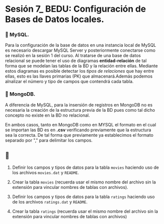 # Sesión 7_ BEDU: Configuración de Bases de Datos locales.
### :wrench: MySQL.
Para la configuración de la base de datos en una instancia local  de MySQL es necesario descargar MySQL Server y posteriormente conectarse como se realizó en la sesión 1 del curso. Al tratarse de una base de datos relacional se puede tener el uso de diagramas **entidad-relación** de tal forma que se modelan las tablas de la BD y la relación entre ellas. Mediante estos diagramas es posible detectar los *tipos de relaciones* que hay entre ellas, esto es las llaves primarias (PK) que almacenará.Además podemos alnalizar el número y tipo de campos que contendrá cada tabla. 
### :wrench: MongoDB. 
A diferencia de MySQL, para la insersión de registros en MongoDB no es necesaria la creación de la estructura previa de la BD pues como tal dicho concepto no existe en la BD no relacional. 

En ambos casos, tanto en MongoDB como en MYSQL el formato en el cual se importan las BD es en **.csv** verificando previamente que la estructura sea la correcta. De tal forma que previamente ya establecimos el formato separado por "," para delimitar los campos.  

## :pushpin: 
1. Definir los campos y tipos de datos para la tabla `movies` haciendo uso de los archivos `movies.dat` y `README`.

2. Crear la tabla `movies` (recuerda usar el mismo nombre del archivo sin la extensión para vincular nombres de tablas con archivos).

3. Definir los campos y tipos de datos para la tabla `ratings` haciendo uso de los archivos `ratings.dat` y `README`.

4. Crear la tabla `ratings` (recuerda usar el mismo nombre del archivo sin la extensión para vincular nombres de tablas con archivos)
